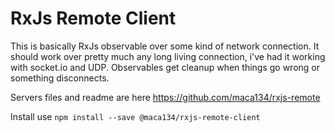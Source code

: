 # RxJs Remote Client

This is basically RxJs observable over some kind of network connection. It should work over pretty much any long living connection, i've had it working with socket.io and UDP. Observables get cleanup when things go wrong or something disconnects.

Servers files and readme are here https://github.com/maca134/rxjs-remote

Install use `npm install --save @maca134/rxjs-remote-client`
